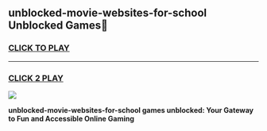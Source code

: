 
## unblocked-movie-websites-for-school Unblocked Games👋
<h3>
<a href="https://news.freeplayer.one?title=unblocked-movie-websites-for-school&ref=16F">CLICK TO PLAY</a></h3>
<hr>

<h3>
<a href="https://news.freeplayer.one?title=unblocked-movie-websites-for-school&ref=16F">CLICK 2 PLAY</a>
  
</h3>

<a href="https://news.freeplayer.one?title=unblocked-movie-websites-for-school&ref=16F/"><img src="https://clearcache.store/games.png"></a>


**unblocked-movie-websites-for-school games unblocked: Your Gateway to Fun and Accessible Online Gaming**
